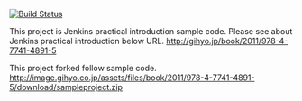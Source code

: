 [![Build Status](https://travis-ci.org/linosatoh/JenkinsPracticalIntroductionSample.svg?branch=master)](https://travis-ci.org/linosatoh/JenkinsPracticalIntroductionSample)

This project is Jenkins practical introduction sample code.
Please see about Jenkins practical introduction below URL.
http://gihyo.jp/book/2011/978-4-7741-4891-5

This project forked follow sample code.
http://image.gihyo.co.jp/assets/files/book/2011/978-4-7741-4891-5/download/sampleproject.zip
